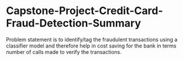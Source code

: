 # Capstone-Project-Credit-Card-Fraud-Detection-Summary
Problem statement is to identify/tag the fraudulent transactions using a classifier model and therefore help in cost saving for the bank in terms number of calls made to verify the transactions.
